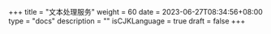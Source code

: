 +++
title = "文本处理服务"
weight = 60
date = 2023-06-27T08:34:56+08:00
type = "docs"
description = ""
isCJKLanguage = true
draft = false
+++